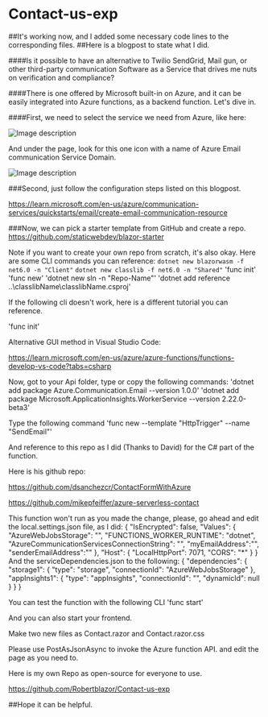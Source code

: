 # Contact-us-exp
##It's working now, and I added some necessary code lines to the corresponding files.
##Here is a blogpost to state what I did.

####Is it possible to have an alternative to Twilio SendGrid, Mail gun, or other third-party communication Software as a Service that drives me nuts on verification and compliance?

####There is one offered by Microsoft built-in on Azure, and it can be easily integrated into Azure functions, as a backend function. Let's dive in.

####First, we need to select the service we need from Azure, like here:

![Image description](https://dev-to-uploads.s3.amazonaws.com/uploads/articles/mgl1a4us11piu8880rfm.png)

And under the page, look for this one icon with a name of Azure Email communication Service Domain.

![Image description](https://dev-to-uploads.s3.amazonaws.com/uploads/articles/bym9xnrh55voy01f536f.png)

###Second, just follow the configuration steps listed on this blogpost.

https://learn.microsoft.com/en-us/azure/communication-services/quickstarts/email/create-email-communication-resource

###Now, we can pick a starter template from GitHub and create a repo.
https://github.com/staticwebdev/blazor-starter

Note if you want to create your own repo from scratch, it's also okay. Here are some CLI commands you can reference:
`dotnet new blazorwasm -f net6.0 -n "Client"`
`dotnet new classlib -f net6.0 -n "Shared"`
'func init'
'func new'
'dotnet new sln -n "Repo-Name"'
'dotnet add reference ..\classlibName\classlibName.csproj'

If the following cli doesn't work, here is a different tutorial you can reference.

'func init'

Alternative GUI method in Visual Studio Code:

https://learn.microsoft.com/en-us/azure/azure-functions/functions-develop-vs-code?tabs=csharp

Now, got to your Api folder, type or copy the following commands:
'dotnet add package Azure.Communication.Email --version 1.0.0'
'dotnet add package Microsoft.ApplicationInsights.WorkerService --version 2.22.0-beta3'

Type the following command
'func new --template "HttpTrigger" --name "SendEmail"'

And reference to this repo as I did (Thanks to David) for the C# part of the function.

Here is his github repo:

https://github.com/dsanchezcr/ContactFormWithAzure

https://github.com/mikepfeiffer/azure-serverless-contact

This function won't run as you made the change, please, go ahead and edit the local.settings.json file, as I did:
{
  "IsEncrypted": false,
  "Values": {
    "AzureWebJobsStorage": "",
    "FUNCTIONS_WORKER_RUNTIME": "dotnet",
    "AzureCommunicationServicesConnectionString": "<Your Connection String>",
    "myEmailAddress":"<Your Email to receive the email>",
    "senderEmailAddress":"<System assigned email address or your custom email address to host the service>"
  },
  "Host": {
    "LocalHttpPort": 7071,
    "CORS": "*"
    }
}
And the serviceDependencies.json to the following:
{
    "dependencies": {
      "storage1": {
        "type": "storage",
        "connectionId": "AzureWebJobsStorage"
      },
      "appInsights1": {
        "type": "appInsights",
        "connectionId": "<Azure communication service connection key>",
        "dynamicId": null
      }
    }
  }

You can test the function with the following CLI
'func start'

And you can also start your frontend.

Make two new files as Contact.razor and Contact.razor.css

Please use PostAsJsonAsync to invoke the Azure function API. and edit the page as you need to.

Here is my own Repo as open-source for everyone to use.

https://github.com/Robertblazor/Contact-us-exp

##Hope it can be helpful.
